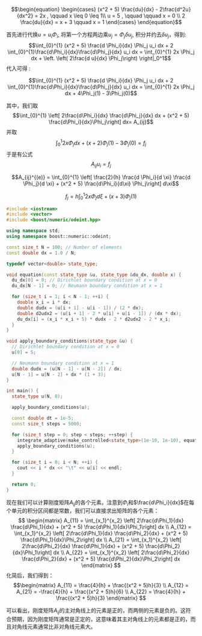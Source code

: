 
$$\begin{equation}
\begin{cases}
(x^2 + 5) \frac{du}{dx} - 2\frac{d^2u}{dx^2} = 2x  , \qquad x \leq 0 \leq 1\\
u = 5 , \qquad \qquad  x = 0 \\
2 \frac{du}{dx}  = x + 3 \qquad x = 1
\end{cases}
\end{equation}$$


首先进行代换$u = u_{i}\Phi_{i}$, 将第一个方程两边乘$u_{j} = \Phi_{j}\delta u_{j}$, 积分并约去$\delta u_j$，得到:
$$\int_{0}^{1} (x^2 + 5) \frac{d \Phi_i}{dx} \Phi_j u_i dx + 2 \int_{0}^{1}\frac{d\Phi_i}{dx}\frac{d\Phi_j}{dx} u_i dx = \int_{0}^{1} 2x \Phi_j dx + \left. \left( 2\frac{d u}{dx} \Phi_j\right) \right|_0^1$$
代入可得 : 


$$\int_{0}^{1} (x^2 + 5) \frac{d \Phi_i}{dx} \Phi_j u_i dx + 2 \int_{0}^{1}\frac{d\Phi_i}{dx}\frac{d\Phi_j}{dx} u_i dx = \int_{0}^{1} 2x \Phi_j dx + 4\Phi_j(1) - 3\Phi_j(0)$$


其中，我们取
$$\int_{0}^{1} \left[ 2\frac{d\Phi_i}{dx} \frac{d\Phi_j}{dx} dx +  (x^2 + 5) \frac{d\Phi_i}{dx}\Phi_j\right] dx= A_{ij}$$
并取
$$\int_{0}^{1} 2x \Phi_j  dx + (x +2) \Phi_j(1) - 3 \Phi_j(0) = f_j$$
于是有公式
$$A_{ij} u_i = f_j$$


$$A_{ij}^{(e)} = \int_{0}^{1} \left[ \frac{2}{h} \frac{d \Phi_i}{d \xi} \frac{d \Phi_j}{d \xi} + (x^2 + 5) \frac{d\Phi_i}{d\xi} \Phi_j\right] d\xi$$

$$f_j = h\int_{0}^{1} 2x \Phi_j d\xi + (x+3) \Phi_j(1)$$


```cpp 
#include <iostream>
#include <vector>
#include <boost/numeric/odeint.hpp>

using namespace std;
using namespace boost::numeric::odeint;

const size_t N = 100; // Number of elements
const double dx = 1.0 / N;

typedef vector<double> state_type;

void equation(const state_type &u, state_type &du_dx, double x) {
  du_dx[0] = 0; // Dirichlet boundary condition at x = 0
  du_dx[N - 1] = 0; // Neumann boundary condition at x = 1

  for (size_t i = 1; i < N - 1; ++i) {
    double x_i = i * dx;
    double dudx = (u[i + 1] - u[i - 1]) / (2 * dx);
    double d2udx2 = (u[i + 1] - 2 * u[i] + u[i - 1]) / (dx * dx);
    du_dx[i] = (x_i * x_i + 5) * dudx - 2 * d2udx2 - 2 * x_i;
  }
}

void apply_boundary_conditions(state_type &u) {
  // Dirichlet boundary condition at x = 0
  u[0] = 5;

  // Neumann boundary condition at x = 1
  double dudx = (u[N - 1] - u[N - 2]) / dx;
  u[N - 1] = u[N - 2] + dx * (1 + 3);
}

int main() {
  state_type u(N, 0);

  apply_boundary_conditions(u);

  const double dt = 1e-5;
  const size_t steps = 5000;

  for (size_t step = 0; step < steps; ++step) {
    integrate_adaptive(make_controlled<state_type>(1e-10, 1e-10), equation, u, 0.0, dt, dt);
    apply_boundary_conditions(u);
  }

  for (size_t i = 0; i < N; ++i) {
    cout << i * dx << "\t" << u[i] << endl;
  }

  return 0;
}
```

现在我们可以计算刚度矩阵$A_{ij}$的各个元素。注意到$\Phi_i$和$\frac{d\Phi_i}{dx}$在每个单元的积分区间都是常数，我们可以直接求出矩阵的各个元素：
$$  \begin{matrix}
A_{11} = \int_{x_1}^{x_2} \left[ 2\frac{d\Phi_1}{dx} \frac{d\Phi_1}{dx} + (x^2 + 5) \frac{d\Phi_1}{dx}\Phi_1\right] dx \\  
A_{12} = \int_{x_1}^{x_2} \left[ 2\frac{d\Phi_1}{dx} \frac{d\Phi_2}{dx} + (x^2 + 5) \frac{d\Phi_1}{dx}\Phi_2\right] dx \\ 
A_{21} = \int_{x_1}^{x_2} \left[ 2\frac{d\Phi_2}{dx} \frac{d\Phi_1}{dx} + (x^2 + 5) \frac{d\Phi_2}{dx}\Phi_1\right] dx \\ 
A_{22} = \int_{x_1}^{x_2} \left[ 2\frac{d\Phi_2}{dx} \frac{d\Phi_2}{dx} + (x^2 + 5) \frac{d\Phi_2}{dx}\Phi_2\right] dx 
\end{matrix} 
$$
化简后，我们得到：
$$\begin{matrix}
A_{11} = \frac{4}{h} + \frac{(x^2 + 5)h}{3} \\
A_{12} = A_{21} = -\frac{4}{h} + \frac{(x^2 + 5)h}{6} \\
A_{22} = \frac{4}{h} + \frac{(x^2 + 5)h}{3}
\end{matrix}
$$

可以看出，刚度矩阵$A_{ij}$的主对角线上的元素是正的，而两侧的元素是负的。这符合预期，因为刚度矩阵通常是正定的，这意味着其主对角线上的元素都是正的，而且对角线元素通常比非对角线元素大。